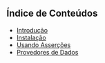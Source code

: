 ## **Índice de Conteúdos** ## 

* [Introdução](introducao.md)
* [Instalação](instalacao.md)
* [Usando Asserções](assercoes.md)
* [Provedores de Dados](provedores_dados.md)
